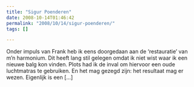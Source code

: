 ```yaml
---
title: "Sigur Poenderen"
date: 2008-10-14T01:46:42
permalink: "2008/10/14/sigur-poenderen/"
tags: []

---
```

Onder impuls van Frank heb ik eens doorgedaan aan de ‘restauratie’ van m’n harmonium. Dit heeft lang stil gelegen omdat ik niet wist waar ik een nieuwe balg kon vinden. Plots had ik de inval om hiervoor een oude luchtmatras te gebruiken. En het mag gezegd zijn: het resultaat mag er wezen. Eigenlijk is een \[…\]
